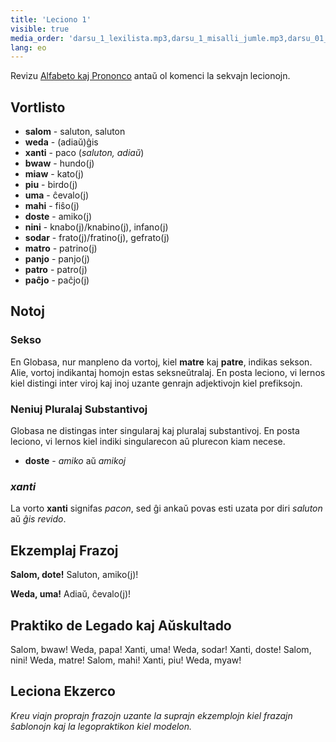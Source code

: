 ```yaml
---
title: 'Leciono 1'
visible: true
media_order: 'darsu_1_lexilista.mp3,darsu_1_misalli_jumle.mp3,darsu_01_doxoli_abyasa.mp3'
lang: eo
---
```


Revizu [Alfabeto kaj Prononco](https://salif.github.io/gramati-fe-globasa/eo-gemini/abece-ji-lafuzu.html) antaŭ ol komenci la sekvajn lecionojn.
 
## Vortlisto
 
* **salom** - saluton, saluton
* **weda** - (adiaŭ)ĝis
* **xanti** - paco (_saluton, adiaŭ_)
* **bwaw** - hundo(j)
* **miaw** - kato(j)
* **piu** - birdo(j)
* **uma** - ĉevalo(j)
* **mahi** - fiŝo(j)
* **doste** - amiko(j)
* **nini** - knabo(j)/knabino(j), infano(j)
* **sodar** - frato(j)/fratino(j), gefrato(j)
* **matro** - patrino(j)
* **panjo** - panjo(j)
* **patro** - patro(j)
* **paĉjo** - paĉjo(j)
 
## Notoj
### Sekso
 
En Globasa, nur manpleno da vortoj, kiel **matre** kaj **patre**, indikas sekson. Alie, vortoj indikantaj homojn estas seksneŭtralaj. En posta leciono, vi lernos kiel distingi inter viroj kaj inoj uzante genrajn adjektivojn kiel prefiksojn.
 
### Neniuj Pluralaj Substantivoj
 
Globasa ne distingas inter singularaj kaj pluralaj substantivoj. En posta leciono, vi lernos kiel indiki singularecon aŭ plurecon kiam necese.
 
* **doste** - _amiko_ aŭ _amikoj_
 
### _xanti_
 
La vorto **xanti** signifas _pacon_, sed ĝi ankaŭ povas esti uzata por diri _saluton_ aŭ _ĝis revido_.
 
## Ekzemplaj Frazoj
 
**Salom, dote!**
Saluton, amiko(j)!
 
**Weda, uma!**
Adiaŭ, ĉevalo(j)!
 
## Praktiko de Legado kaj Aŭskultado
 
Salom, bwaw! Weda, papa! Xanti, uma! Weda, sodar! Xanti, doste! Salom, nini! Weda, matre! Salom, mahi! Xanti, piu! Weda, myaw!
 
## Leciona Ekzerco
 
_Kreu viajn proprajn frazojn uzante la suprajn ekzemplojn kiel frazajn ŝablonojn kaj la legopraktikon kiel modelon._
 